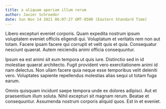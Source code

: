 ```yaml
---
title: a aliquam aperiam illum rerum
author: Javier Schroeder
date: Sun Nov 14 2021 06:07:27 GMT-0500 (Eastern Standard Time)
---
```

Libero excepturi eveniet corporis. Quam expedita nostrum ipsum voluptatem eveniet officiis eligendi qui. Voluptatum et veritatis rem non aut totam. Facere ipsam facere qui corrupti et velit quis et quia. Consequatur nesciunt quaerat. Autem reiciendis animi officia consequuntur.

 Ipsum ea est animi sit eum tempora ut quis iure. Distinctio sed in id molestiae quaerat architecto. Fugit provident vero exercitationem animi id nam delectus. Non ullam facere quia neque esse temporibus velit deleniti vero. Voluptates sapiente repellendus molestias alias sequi ut totam fuga earum.

 Omnis quisquam incidunt saepe tempora unde ex dolores adipisci. Aut et praesentium illum soluta. Nihil excepturi sit magnam rerum. Beatae et consequuntur. Assumenda nostrum corporis aliquid quos. Est in et eveniet.